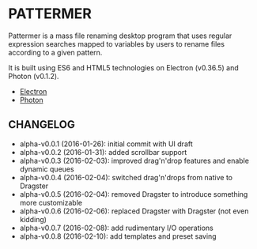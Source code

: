 # PATTERMER

Pattermer is a mass file renaming desktop program that uses regular expression
searches mapped to variables by users to rename files according to a given
pattern.

It is built using ES6 and HTML5 technologies on Electron (v0.36.5) and Photon (v0.1.2).

* [Electron](http://electron.atom.io/)
* [Photon](http://photonkit.com/)

## CHANGELOG ##

* alpha-v0.0.1 (2016-01-26): initial commit with UI draft
* alpha-v0.0.2 (2016-01-31): added scrollbar support
* alpha-v0.0.3 (2016-02-03): improved drag'n'drop features and enable dynamic queues
* alpha-v0.0.4 (2016-02-04): switched drag'n'drops from native to Dragster
* alpha-v0.0.5 (2016-02-04): removed Dragster to introduce something more customizable
* alpha-v0.0.6 (2016-02-06): replaced Dragster with Dragster (not even kidding)
* alpha-v0.0.7 (2016-02-08): add rudimentary I/O operations
* alpha-v0.0.8 (2016-02-10): add templates and preset saving
